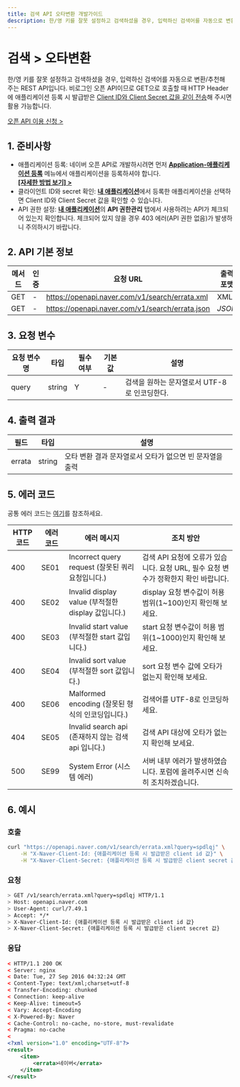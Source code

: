 ```yaml
---
title: 검색 API 오타변환 개발가이드
description: 한/영 키를 잘못 설정하고 검색하셨을 경우, 입력하신 검색어를 자동으로 변환/추천해 주는 REST API입니다.
---
```


# 검색 &gt; 오타변환

한/영 키를 잘못 설정하고 검색하셨을 경우, 입력하신 검색어를 자동으로 변환/추천해 주는 REST API입니다. 비로그인 오픈 API이므로 GET으로 호출할 때 HTTP Header에 애플리케이션 등록 시 발급받은 [Client ID와 Client Secret 값을 같이 전송](https://developers.naver.com/docs/common/apicall)해 주시면 활용 가능합니다.

<div class="buttons2"><a class="btn_b_hi3" href="https://developers.naver.com/apps/#/register?defaultScope=search">오픈 API 이용 신청 &gt;</a></div>

## 1. 준비사항

- 애플리케이션 등록: 네이버 오픈 API로 개발하시려면 먼저 **[Application-애플리케이션 등록](https://developers.naver.com/apps/#/register?defaultScope=search)** 메뉴에서 애플리케이션을 등록하셔야 합니다. <br>**[\[자세한 방법 보기\] &gt;](https://developers.naver.com/docs/common/register)**
- 클라이언트 ID와 secret 확인: [**내 애플리케이션**](https://developers.naver.com/appinfo)에서 등록한 애플리케이션을 선택하면 Client ID와 Client Secret 값을 확인할 수 있습니다.
- API 권한 설정: [**내 애플리케이션**](https://developers.naver.com/appinfo)의 **API 권한관리** 탭에서 사용하려는 API가 체크되어 있는지 확인합니다. 체크되어 있지 않을 경우 403 에러(API 권한 없음)가 발생하니 주의하시기 바랍니다.

## 2. API 기본 정보

|메서드|인증|요청 URL|출력 포맷|
|---|---|---|---|
|GET|-|https://openapi.naver.com/v1/search/errata.xml|XML|
|GET|-|https://openapi.naver.com/v1/search/errata.json|<em class="color_p3">JSON</em>|

## 3. 요청 변수

|요청 변수명|타입|필수 여부|기본값|설명|
|---|---|---|---|---|
|query|string|Y|-|검색을 원하는 문자열로서 UTF-8로 인코딩한다.|

## 4. 출력 결과

|필드|타입|설명|
|---|---|---|
|errata|string|오타 변환 결과 문자열로서 오타가 없으면 빈 문자열을 출력|

## 5. 에러 코드 

공통 에러 코드는 [여기](https://developers.naver.com/docs/common/openapiguide/errorcode.md)를 참조하세요.

|HTTP 코드|에러 코드|에러 메시지|조치 방안|
|---|---|---|---|
|400|SE01|Incorrect query request (잘못된 쿼리요청입니다.)|검색 API 요청에 오류가 있습니다. 요청 URL, 필수 요청 변수가 정확한지 확인 바랍니다.|
|400|SE02|Invalid display value (부적절한 display 값입니다.)|display 요청 변수값이 허용 범위(1~100)인지 확인해 보세요.|
|400|SE03|Invalid start value (부적절한 start 값입니다.)|start 요청 변수값이 허용 범위(1~1000)인지 확인해 보세요.|
|400|SE04|Invalid sort value (부적절한 sort 값입니다.)|sort 요청 변수 값에 오타가 없는지 확인해 보세요.|
|400|SE06|Malformed encoding (잘못된 형식의 인코딩입니다.)|검색어를 UTF-8로 인코딩하세요.|
|404|SE05|Invalid search api (존재하지 않는 검색 api 입니다.)|검색 API 대상에 오타가 없는지 확인해 보세요.|
|500|SE99|System Error (시스템 에러)|서버 내부 에러가 발생하였습니다. 포럼에 올려주시면 신속히 조치하겠습니다.|

## 6. 예시
### 호출

```sh
curl "https://openapi.naver.com/v1/search/errata.xml?query=spdlqj" \
    -H "X-Naver-Client-Id: {애플리케이션 등록 시 발급받은 client id 값}" \
    -H "X-Naver-Client-Secret: {애플리케이션 등록 시 발급받은 client secret 값}" -v
```

### 요청

```sh
> GET /v1/search/errata.xml?query=spdlqj HTTP/1.1
> Host: openapi.naver.com
> User-Agent: curl/7.49.1
> Accept: */*
> X-Naver-Client-Id: {애플리케이션 등록 시 발급받은 client id 값}
> X-Naver-Client-Secret: {애플리케이션 등록 시 발급받은 client secret 값}
```

### 응답

```xml
< HTTP/1.1 200 OK
< Server: nginx
< Date: Tue, 27 Sep 2016 04:32:24 GMT
< Content-Type: text/xml;charset=utf-8
< Transfer-Encoding: chunked
< Connection: keep-alive
< Keep-Alive: timeout=5
< Vary: Accept-Encoding
< X-Powered-By: Naver
< Cache-Control: no-cache, no-store, must-revalidate
< Pragma: no-cache
<
<?xml version="1.0" encoding="UTF-8"?>
<result>
    <item>
        <errata>네이버</errata>
    </item>
</result>
```